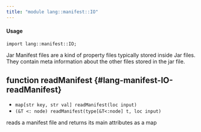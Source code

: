 ```yaml
---
title: "module lang::manifest::IO"
---
```


#### Usage

`import lang::manifest::IO;`

  Jar Manifest files are a kind of property files typically stored inside Jar files.
  They contain meta information about the other files stored in the jar file.

## function readManifest {#lang-manifest-IO-readManifest}

* ``map[str key, str val] readManifest(loc input)``
* ``(&T <: node) readManifest(type[&T<:node] t, loc input)``

reads a manifest file and returns its main attributes as a map

